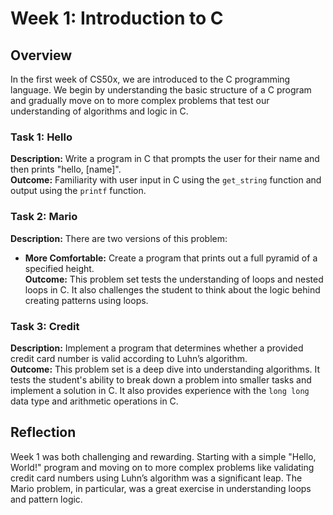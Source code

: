 # Week 1: Introduction to C

## Overview
In the first week of CS50x, we are introduced to the C programming language. We begin by understanding the basic structure of a C program and gradually move on to more complex problems that test our understanding of algorithms and logic in C.

### Task 1: Hello
**Description:** Write a program in C that prompts the user for their name and then prints "hello, [name]".  
**Outcome:** Familiarity with user input in C using the `get_string` function and output using the `printf` function.

### Task 2: Mario
**Description:** There are two versions of this problem:  
- **More Comfortable:** Create a program that prints out a full pyramid of a specified height.  
**Outcome:** This problem set tests the understanding of loops and nested loops in C. It also challenges the student to think about the logic behind creating patterns using loops.

### Task 3: Credit
**Description:** Implement a program that determines whether a provided credit card number is valid according to Luhn’s algorithm.  
**Outcome:** This problem set is a deep dive into understanding algorithms. It tests the student's ability to break down a problem into smaller tasks and implement a solution in C. It also provides experience with the `long long` data type and arithmetic operations in C.

## Reflection
Week 1 was both challenging and rewarding. Starting with a simple "Hello, World!" program and moving on to more complex problems like validating credit card numbers using Luhn’s algorithm was a significant leap. The Mario problem, in particular, was a great exercise in understanding loops and pattern logic.